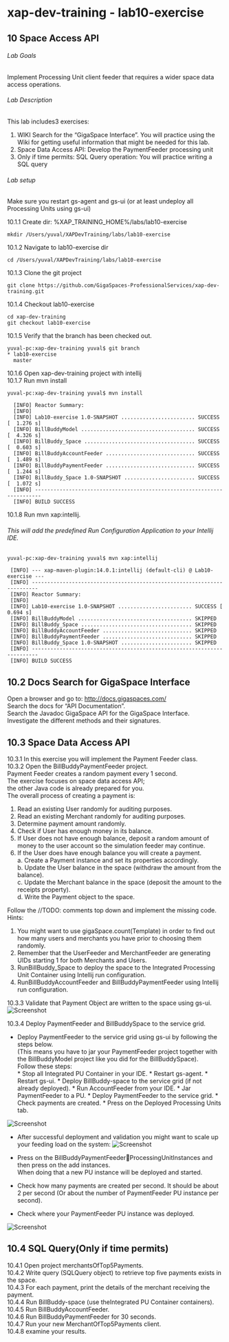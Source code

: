 # xap-dev-training - lab10-exercise

## 10 Space Access API

###### Lab Goals
Implement Processing Unit client feeder that requires a wider space data access operations.
###### Lab Description
This lab includes3 exercises:
1.	WIKI Search for the “GigaSpace Interface”. 
    You will practice using the Wiki for getting useful information that might be needed for this lab. 
2.	Space Data Access API: Develop the PaymentFeeder processing unit
3.	Only if time permits: SQL Query operation: You will practice writing a SQL query
###### Lab setup
Make sure you restart gs-agent and gs-ui (or at least undeploy all Processing Units using gs-ui)

10.1.1 Create dir: %XAP_TRAINING_HOME%/labs/lab10-exercise

    mkdir /Users/yuval/XAPDevTraining/labs/lab10-exercise

10.1.2 Navigate to lab10-exercise dir

    cd /Users/yuval/XAPDevTraining/labs/lab10-exercise

10.1.3 Clone the git project

    git clone https://github.com/GigaSpaces-ProfessionalServices/xap-dev-training.git

10.1.4 Checkout lab10-exercise

    cd xap-dev-training
    git checkout lab10-exercise
    
10.1.5 Verify that the branch has been checked out.

    yuval-pc:xap-dev-training yuval$ git branch
    * lab10-exercise
      master
               
10.1.6 Open xap-dev-training project with intellij <br />
10.1.7 Run mvn install

    yuval-pc:xap-dev-training yuval$ mvn install
    
      [INFO] Reactor Summary:
      [INFO] 
      [INFO] Lab10-exercise 1.0-SNAPSHOT ........................ SUCCESS [  1.276 s]
      [INFO] BillBuddyModel ..................................... SUCCESS [  4.326 s]
      [INFO] BillBuddy_Space .................................... SUCCESS [  0.603 s]
      [INFO] BillBuddyAccountFeeder ............................. SUCCESS [  1.489 s]
      [INFO] BillBuddyPaymentFeeder ............................. SUCCESS [  1.244 s]
      [INFO] BillBuddy_Space 1.0-SNAPSHOT ....................... SUCCESS [  1.072 s]
      [INFO] ------------------------------------------------------------------------
      [INFO] BUILD SUCCESS

10.1.8 Run mvn xap:intellij.
###### This will add the predefined Run Configuration Application to your Intellij IDE.

    yuval-pc:xap-dev-training yuval$ mvn xap:intellij
    
     [INFO] --- xap-maven-plugin:14.0.1:intellij (default-cli) @ Lab10-exercise ---
     [INFO] ------------------------------------------------------------------------
     [INFO] Reactor Summary:
     [INFO] 
     [INFO] Lab10-exercise 1.0-SNAPSHOT ........................ SUCCESS [  0.694 s]
     [INFO] BillBuddyModel ..................................... SKIPPED
     [INFO] BillBuddy_Space .................................... SKIPPED
     [INFO] BillBuddyAccountFeeder ............................. SKIPPED
     [INFO] BillBuddyPaymentFeeder ............................. SKIPPED
     [INFO] BillBuddy_Space 1.0-SNAPSHOT ....................... SKIPPED
     [INFO] ------------------------------------------------------------------------
     [INFO] BUILD SUCCESS


## 10.2	Docs Search for GigaSpace Interface	
Open a browser and go to: http://docs.gigaspaces.com/ <br />
Search the docs for “API Documentation”. <br />
Search the Javadoc GigaSpace API for the GigaSpace Interface. <br /> 
Investigate the different methods and their signatures. 

## 10.3	Space Data Access API	
10.3.1	In this exercise you will implement the Payment Feeder class. <br />
10.3.2	Open the BillBuddyPaymentFeeder project. <br />
        Payment Feeder creates a random payment every 1 second. <br />
        The exercise focuses on space data access API; <br /> 
        the other Java code is already prepared for you. <br /> 
        The overall process of creating a payment is:
1.	Read an existing User randomly for auditing purposes. <br /> 
2.	Read an existing Merchant randomly for auditing purposes. <br />
3.	Determine payment amount randomly. <br />
4.	Check if User has enough money in its balance. <br />
5.	If User does not have enough balance, 
    deposit a random amount of money to the user account so the simulation feeder may continue. <br />
6.	If the User does have enough balance you will create a payment. <br /> 
a.	Create a Payment instance and set its properties accordingly. <br /> 
b.	Update the User balance in the space (withdraw the amount from the balance). <br />
c.	Update the Merchant balance in the space (deposit the amount to the receipts property). <br />
d.	Write the Payment object to the space. <br />

Follow the //TODO: comments top down and implement the missing code. <br />
Hints:
1.	You might want to use gigaSpace.count(Template) in order to find out how many users and merchants you have prior to choosing them randomly. 
2.	Remember that the UserFeeder and MerchantFeeder are generating UIDs starting 1 for both Merchants and Users. 
3.	RunBillBuddy_Space to deploy the space to the Integrated Processing Unit Container using Intellij run configuration.
4.	RunBillBuddyAccountFeeder and BillBuddyPaymentFeeder using Intellij run configuration.

10.3.3	Validate that Payment Object are written to the space using gs-ui.
![Screenshot](./Pictures/Picture1.png) 

10.3.4	Deploy PaymentFeeder and BillBuddySpace to the service grid.

*	Deploy PaymentFeeder to the service grid using gs-ui by following the steps below. <br /> 
    (This means you have to jar your PaymentFeeder project together with the BillBuddyModel project 
    like you did for the BillBuddySpace). <br />
    Follow these steps: <br />
        *   Stop all Integrated PU Container in your IDE.
        *   Restart gs-agent.
        *   Restart gs-ui.
        *   Deploy BillBuddy-space to the service grid (if not already deployed).
        *   Run AccountFeeder from your IDE.
        *   Jar PaymentFeeder to a PU.
        *   Deploy PaymentFeeder to the service grid.
        *   Check payments are created.
        *   Press on the Deployed Processing Units tab.
 
![Screenshot](./Pictures/Picture2.png) 

*   After successful deployment and validation you might want to scale up your feeding load on the system:
![Screenshot](./Pictures/Picture3.png) 

*   Press on the BillBuddyPaymentFeederProcessingUnitInstances and then press on the add instances. <br /> 
    When doing that a new PU instance will be deployed and started. 
*   Check how many payments are created per second. 
    It should be about 2 per second (Or about the number of PaymentFeeder PU instance per second). <br />
*   Check where your PaymentFeeder PU instance was deployed.

![Screenshot](./Pictures/Picture4.png)

## 10.4	SQL Query(Only if time permits)
10.4.1	Open project merchantsOfTop5Payments. <br />
10.4.2	Write query (SQLQuery object) to retrieve top five payments exists in the space. <br />
10.4.3	For each payment, print the details of the merchant receiving the payment. <br />
10.4.4	Run BillBuddy-space (use theIntegrated PU Container containers). <br />
10.4.5	Run BillBuddyAccountFeeder. <br />
10.4.6	Run BillBuddyPaymentFeeder for 30 seconds. <br />
10.4.7	Run your new MerchantOfTop5Payments client. <br />
10.4.8	examine your results. <br />
